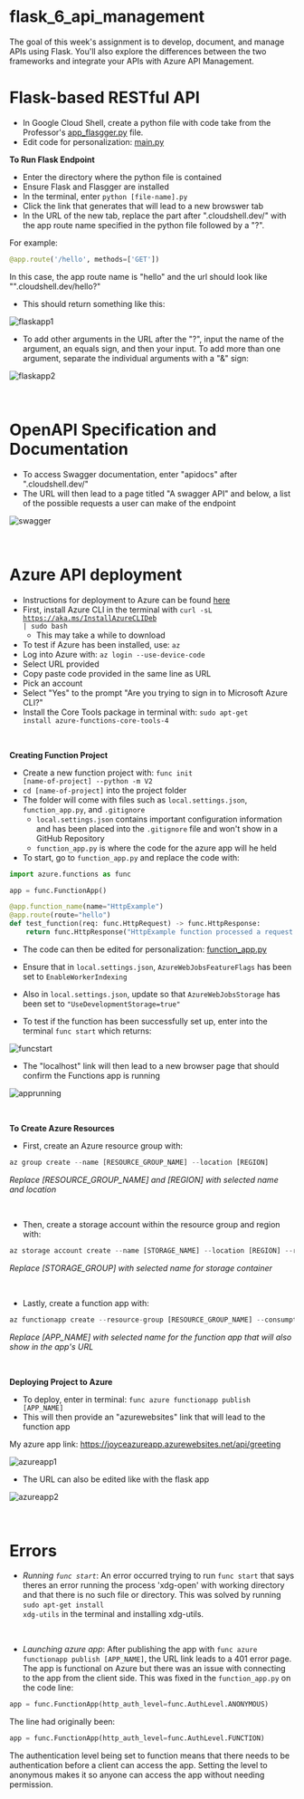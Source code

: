 # flask_6_api_management
The goal of this week's assignment is to develop, document, and manage APIs using Flask. You'll also explore the differences between the two frameworks and integrate your APIs with Azure API Management.

# Flask-based RESTful API

+ In Google Cloud Shell, create a python file with code take from the Professor's [app_flasgger.py](https://github.com/hantswilliams/HHA_504_2023/blob/main/WK6/code/flask/app_flasgger.py) file.
+ Edit code for personalization: [main.py](https://github.com/joyc3lin/flask_6_api_management/blob/main/main.py)

**To Run Flask Endpoint**

+ Enter the directory where the python file is contained
+ Ensure Flask and Flasgger are installed
+ In the terminal, enter <code>python [file-name].py</code>
+ Click the link that generates that will lead to a new browswer tab
+ In the URL of the new tab, replace the part after ".cloudshell.dev/" with the app route name specified in the python file followed by a "?".

For example: 

```python
@app.route('/hello', methods=['GET'])
```
In this case, the app route name is "hello" and the url should look like "".cloudshell.dev/hello?"

+ This should return something like this:

![flaskapp1](https://github.com/joyc3lin/flask_6_api_management/blob/main/screenshots/flaskapp1.png)

+ To add other arguments in the URL after the "?", input the name of the argument, an equals sign, and then your input. To add more than one argument, separate the individual arguments with a "&" sign:

![flaskapp2](https://github.com/joyc3lin/flask_6_api_management/blob/main/screenshots/flaskapp2.png)

</br>

# OpenAPI Specification and Documentation

+ To access Swagger documentation, enter "apidocs" after ".cloudshell.dev/"
+ The URL will then lead to a page titled "A swagger API" and below, a list of the possible requests a user can make of the endpoint

![swagger](https://github.com/joyc3lin/flask_6_api_management/blob/main/screenshots/swagger.png)

</br>

# Azure API deployment

+ Instructions for deployment to Azure can be found [here](https://learn.microsoft.com/en-us/azure/azure-functions/create-first-function-cli-python?tabs=linux%2Cbash%2Cazure-cli&pivots=python-mode-decorators)
+ First, install Azure CLI in the terminal with <code>curl -sL https://aka.ms/InstallAzureCLIDeb | sudo bash</code>
  + This may take a while to download
+ To test if Azure has been installed, use: <code>az</code>
+ Log into Azure with: <code>az login --use-device-code</code>
+ Select URL provided
+ Copy paste code provided in the same line as URL
+ Pick an account
+ Select "Yes" to the prompt "Are you trying to sign in to Microsoft Azure CLI?"
+ Install the Core Tools package in terminal with: <code>sudo apt-get install azure-functions-core-tools-4</code>

</br>

**Creating Function Project**

+ Create a new function project with: <code>func init [name-of-project] --python -m V2</code>
+ <code>cd [name-of-project]</code> into the project folder
+ The folder will come with files such as <code>local.settings.json</code>,  <code>function_app.py</code>, and <code>.gitignore</code>
  + <code>local.settings.json</code> contains important configuration information and has been placed into the <code>.gitignore</code> file and won't show in a GitHub Repository
  + <code>function_app.py</code> is where the code for the azure app will he held
+ To start, go to <code>function_app.py</code> and replace the code with:

```python
import azure.functions as func

app = func.FunctionApp()

@app.function_name(name="HttpExample")
@app.route(route="hello")
def test_function(req: func.HttpRequest) -> func.HttpResponse:
    return func.HttpResponse("HttpExample function processed a request!")
```
+ The code can then be edited for personalization: [function_app.py](https://github.com/joyc3lin/flask_6_api_management/blob/main/myapp/function_app.py)
+ Ensure that in <code>local.settings.json</code>, <code>AzureWebJobsFeatureFlags</code> has been set to <code>EnableWorkerIndexing</code>
+ Also in <code>local.settings.json</code>, update so that <code>AzureWebJobsStorage</code> has been set to <code>"UseDevelopmentStorage=true"</code>

+ To test if the function has been successfully set up, enter into the terminal <code>func start</code> which returns:

![funcstart](https://github.com/joyc3lin/flask_6_api_management/blob/main/screenshots/funcstart.png)

+ The "localhost" link will then lead to a new browser page that should confirm the Functions app is running

![apprunning](https://github.com/joyc3lin/flask_6_api_management/blob/main/screenshots/apprunning.png)

</br>

**To Create Azure Resources**

+ First, create an Azure resource group with:

```python
az group create --name [RESOURCE_GROUP_NAME] --location [REGION]
```
_Replace [RESOURCE_GROUP_NAME] and [REGION] with selected name and location_

</br>

+ Then, create a storage account within the resource group and region with:

```python
az storage account create --name [STORAGE_NAME] --location [REGION] --resource-group [RESOURCE_GROUP_NAME] --sku Standard_LRS
```
_Replace [STORAGE_GROUP] with selected name for storage container_

</br>

+ Lastly, create a function app with:

```python
az functionapp create --resource-group [RESOURCE_GROUP_NAME] --consumption-plan-location [REGION] --runtime python --runtime-version 3.9 --functions-version 4 --name [APP_NAME] --os-type linux --storage-account [STORAGE_NAME]
```
_Replace [APP_NAME] with selected name for the function app that will also show in the app's URL_

</br>

**Deploying Project to Azure**

+ To deploy, enter in terminal: <code>func azure functionapp publish [APP_NAME]</code>
+ This will then provide an "azurewebsites" link that will lead to the function app

My azure app link: https://joyceazureapp.azurewebsites.net/api/greeting

![azureapp1](https://github.com/joyc3lin/flask_6_api_management/blob/main/screenshots/azureapp.png)

+ The URL can also be edited like with the flask app

![azureapp2](https://github.com/joyc3lin/flask_6_api_management/blob/main/screenshots/azureapp2.png)

</br>

# Errors

+ _Running <code>func start</code>_: An error occurred trying to run <code>func start</code> that says theres an error running the process 'xdg-open' with working directory and that there is no such file or directory. This was solved by running <code>sudo apt-get install xdg-utils</code> in the terminal and installing xdg-utils.

</br>

+ _Launching azure app_: After publishing the app with <code>func azure functionapp publish [APP_NAME]</code>, the URL link leads to a 401 error page. The app is functional on Azure but there was an issue with connecting to the app from the client side. This was fixed in the <code>function_app.py</code> on the code line:
  
```python
app = func.FunctionApp(http_auth_level=func.AuthLevel.ANONYMOUS)
```

The line had originally been: 

```python
app = func.FunctionApp(http_auth_level=func.AuthLevel.FUNCTION)
```
The authentication level being set to function means that there needs to be authentication before a client can access the app. Setting the level to anonymous makes it so anyone can access the app without needing permission. 
